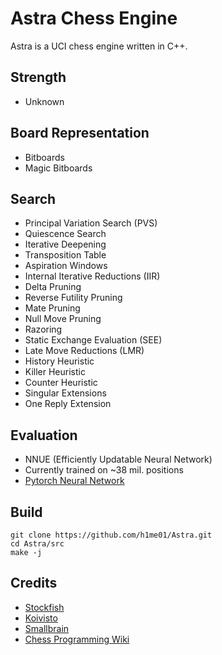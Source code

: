 # Astra Chess Engine

Astra is a UCI chess engine written in C++.

## Strength
- Unknown

## Board Representation
- Bitboards
- Magic Bitboards

## Search
- Principal Variation Search (PVS)
- Quiescence Search
- Iterative Deepening
- Transposition Table
- Aspiration Windows
- Internal Iterative Reductions (IIR)
- Delta Pruning
- Reverse Futility Pruning
- Mate Pruning
- Null Move Pruning
- Razoring
- Static Exchange Evaluation (SEE)
- Late Move Reductions (LMR)
- History Heuristic
- Killer Heuristic
- Counter Heuristic
- Singular Extensions
- One Reply Extension

## Evaluation
- NNUE (Efficiently Updatable Neural Network)
- Currently trained on ~38 mil. positions
- [Pytorch Neural Network](https://github.com/h1me01/Pytorch-Neural-Network)

## Build
```
git clone https://github.com/h1me01/Astra.git
cd Astra/src
make -j
```

## Credits
- [Stockfish](https://github.com/official-stockfish/Stockfish)
- [Koivisto](https://github.com/Luecx/Koivisto)
- [Smallbrain](https://github.com/Disservin/Smallbrain)
- [Chess Programming Wiki](https://www.chessprogramming.org/Main_Page)
